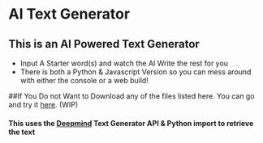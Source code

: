 # AI Text Generator  

## This is an AI Powered Text Generator  
- Input A Starter word(s) and watch the AI Write the rest for you  
- There is both a Python & Javascript Version so you can mess around with either the console or a web build!

##If You Do not Want to Download any of the files listed here. You can go and try it [here](turtlehelm.github.io/projects/Aitextgen). (WIP)


#### This uses the [Deepmind](https://deepai.org/machine-learning-model/text-generator) Text Generator API & Python import to retrieve the text  
